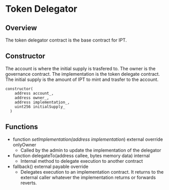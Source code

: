 # Token Delegator

## Overview
The token delegator contract is the base contract for IPT. 

## Constructor
The account is where the initial supply is trasfered to. The owner is the governance contract. The implementation is the token delegate contract. The initial supply is the amount of IPT to mint and trasfer to the account. 
```
constructor(
    address account_,
    address owner_,
    address implementation_,
    uint256 initialSupply_
  )
```

## Functions
* function _setImplementation(address implementation_) external override onlyOwner
    * Called by the admin to update the implementation of the delegator
* function delegateTo(address callee, bytes memory data) internal
    * Internal method to delegate execution to another contract
* fallback() external payable override
    * Delegates execution to an implementation contract. It returns to the external caller whatever the implementation returns or forwards reverts.



